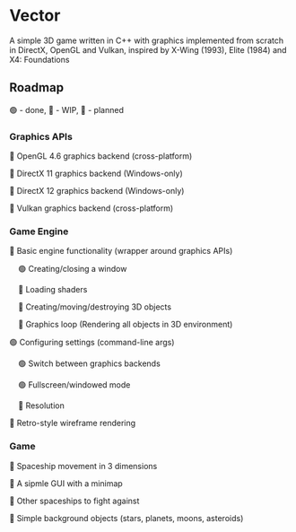 # Vector
A simple 3D game written in C++ with graphics implemented from scratch in DirectX, OpenGL and Vulkan, inspired by X-Wing (1993), Elite (1984) and X4: Foundations

## Roadmap
🟢 - done, 🚧 - WIP, 🔴 - planned

### Graphics APIs
🚧 OpenGL 4.6 graphics backend (cross-platform)

🚧 DirectX 11 graphics backend (Windows-only)

🔴 DirectX 12 graphics backend (Windows-only)

🔴 Vulkan graphics backend (cross-platform)

### Game Engine
🚧 Basic engine functionality (wrapper around graphics APIs)

&nbsp;&nbsp;&nbsp;&nbsp;🟢 Creating/closing a window

&nbsp;&nbsp;&nbsp;&nbsp;🚧 Loading shaders

&nbsp;&nbsp;&nbsp;&nbsp;🔴 Creating/moving/destroying 3D objects

&nbsp;&nbsp;&nbsp;&nbsp;🚧 Graphics loop (Rendering all objects in 3D environment)

🟢 Configuring settings (command-line args)

&nbsp;&nbsp;&nbsp;&nbsp;🟢 Switch between graphics backends

&nbsp;&nbsp;&nbsp;&nbsp;🟢 Fullscreen/windowed mode

&nbsp;&nbsp;&nbsp;&nbsp;🔴 Resolution

🔴 Retro-style wireframe rendering

### Game
🔴 Spaceship movement in 3 dimensions

🔴 A sipmle GUI with a minimap

🔴 Other spaceships to fight against

🔴 Simple background objects (stars, planets, moons, asteroids)